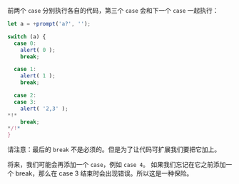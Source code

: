前两个 `case` 分别执行各自的代码，第三个 `case` 会和下一个 `case` 一起执行：

```js
let a = +prompt('a?', '');

switch (a) {
  case 0:
    alert( 0 );
    break;

  case 1:
    alert( 1 );
    break;

  case 2:
  case 3:
    alert( '2,3' );
*!*
    break;
*/!*
}
```

请注意：最后的 `break` 不是必须的。但是为了让代码可扩展我们要把它加上。

将来，我们可能会再添加一个 `case`，例如 `case 4`。 如果我们忘记在它之前添加一个 break，那么在 case 3 结束时会出现错误。所以这是一种保险。

